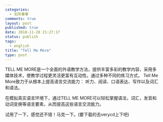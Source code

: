 ```yaml
--- 
categories: 
  - 无所事事
comments: true
layout: post
published: true
date: 2010-11-28 21:27:17
status: publish
tags: 
  - english
title: "Tell Me More"
type: post
---
```


TELL ME MORE是一个全面的外语教学方法，提供丰富多彩的教学内容，采用多媒体技术，使教学过程更灵活更富有互动性。通过多种不同的练习方式， Tell Me More致力于从根本上提高语言交流能力： 听力、阅读、口语表达、写作以及词汇和语法。
	
在模拟真实语言环境下，通过TELL ME MORE可以轻松掌握语法，词汇，发音和动词变换等语言要素，从而提高这些语言交流能力。

试用了一下，感觉还不错！马克一下。(要下载的去verycd上下吧)

